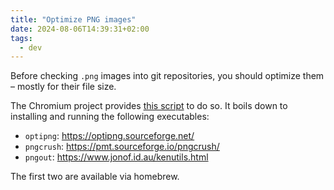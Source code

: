 ```yaml
---
title: "Optimize PNG images"
date: 2024-08-06T14:39:31+02:00
tags:
  - dev
---
```


Before checking `.png` images into git repositories, you should optimize them –
mostly for their file size.

The Chromium project provides [this
script](https://chromium.googlesource.com/chromium/src/+/refs/heads/main/tools/resources/optimize-png-files.sh)
to do so. It boils down to installing and running the following executables:

- `optipng`: https://optipng.sourceforge.net/
- `pngcrush`: https://pmt.sourceforge.io/pngcrush/
- `pngout`: https://www.jonof.id.au/kenutils.html

The first two are available via homebrew.
